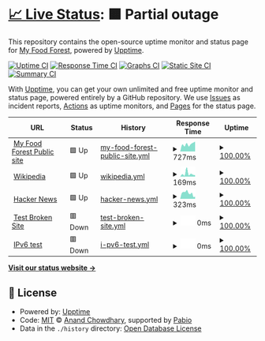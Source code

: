 # [📈 Live Status](https://myfoodforest.github.io/status): <!--live status--> **🟧 Partial outage**

This repository contains the open-source uptime monitor and status page for [My Food Forest](https://myfoodforest.github.io/status), powered by [Upptime](https://github.com/upptime/upptime).

[![Uptime CI](https://github.com/myfoodforest/status/workflows/Uptime%20CI/badge.svg)](https://github.com/myfoodforest/status/actions?query=workflow%3A%22Uptime+CI%22)
[![Response Time CI](https://github.com/myfoodforest/status/workflows/Response%20Time%20CI/badge.svg)](https://github.com/myfoodforest/status/actions?query=workflow%3A%22Response+Time+CI%22)
[![Graphs CI](https://github.com/myfoodforest/status/workflows/Graphs%20CI/badge.svg)](https://github.com/myfoodforest/status/actions?query=workflow%3A%22Graphs+CI%22)
[![Static Site CI](https://github.com/myfoodforest/status/workflows/Static%20Site%20CI/badge.svg)](https://github.com/myfoodforest/status/actions?query=workflow%3A%22Static+Site+CI%22)
[![Summary CI](https://github.com/myfoodforest/status/workflows/Summary%20CI/badge.svg)](https://github.com/myfoodforest/status/actions?query=workflow%3A%22Summary+CI%22)

With [Upptime](https://upptime.js.org), you can get your own unlimited and free uptime monitor and status page, powered entirely by a GitHub repository. We use [Issues](https://github.com/myfoodforest/status/issues) as incident reports, [Actions](https://github.com/myfoodforest/status/actions) as uptime monitors, and [Pages](https://myfoodforest.github.io/status) for the status page.

<!--start: status pages-->
<!-- This summary is generated by Upptime (https://github.com/upptime/upptime) -->
<!-- Do not edit this manually, your changes will be overwritten -->
<!-- prettier-ignore -->
| URL | Status | History | Response Time | Uptime |
| --- | ------ | ------- | ------------- | ------ |
| <img alt="" src="https://icons.duckduckgo.com/ip3/www.myfoodforest.nl.ico" height="13"> [My Food Forest Public site](https://www.myfoodforest.nl) | 🟩 Up | [my-food-forest-public-site.yml](https://github.com/MyFoodForest/status/commits/HEAD/history/my-food-forest-public-site.yml) | <details><summary><img alt="Response time graph" src="./graphs/my-food-forest-public-site/response-time-week.png" height="20"> 727ms</summary><br><a href="https://MyFoodForest.github.io/status/history/my-food-forest-public-site"><img alt="Response time 692" src="https://img.shields.io/endpoint?url=https%3A%2F%2Fraw.githubusercontent.com%2FMyFoodForest%2Fstatus%2FHEAD%2Fapi%2Fmy-food-forest-public-site%2Fresponse-time.json"></a><br><a href="https://MyFoodForest.github.io/status/history/my-food-forest-public-site"><img alt="24-hour response time 678" src="https://img.shields.io/endpoint?url=https%3A%2F%2Fraw.githubusercontent.com%2FMyFoodForest%2Fstatus%2FHEAD%2Fapi%2Fmy-food-forest-public-site%2Fresponse-time-day.json"></a><br><a href="https://MyFoodForest.github.io/status/history/my-food-forest-public-site"><img alt="7-day response time 727" src="https://img.shields.io/endpoint?url=https%3A%2F%2Fraw.githubusercontent.com%2FMyFoodForest%2Fstatus%2FHEAD%2Fapi%2Fmy-food-forest-public-site%2Fresponse-time-week.json"></a><br><a href="https://MyFoodForest.github.io/status/history/my-food-forest-public-site"><img alt="30-day response time 692" src="https://img.shields.io/endpoint?url=https%3A%2F%2Fraw.githubusercontent.com%2FMyFoodForest%2Fstatus%2FHEAD%2Fapi%2Fmy-food-forest-public-site%2Fresponse-time-month.json"></a><br><a href="https://MyFoodForest.github.io/status/history/my-food-forest-public-site"><img alt="1-year response time 692" src="https://img.shields.io/endpoint?url=https%3A%2F%2Fraw.githubusercontent.com%2FMyFoodForest%2Fstatus%2FHEAD%2Fapi%2Fmy-food-forest-public-site%2Fresponse-time-year.json"></a></details> | <details><summary><a href="https://MyFoodForest.github.io/status/history/my-food-forest-public-site">100.00%</a></summary><a href="https://MyFoodForest.github.io/status/history/my-food-forest-public-site"><img alt="All-time uptime 100.00%" src="https://img.shields.io/endpoint?url=https%3A%2F%2Fraw.githubusercontent.com%2FMyFoodForest%2Fstatus%2FHEAD%2Fapi%2Fmy-food-forest-public-site%2Fuptime.json"></a><br><a href="https://MyFoodForest.github.io/status/history/my-food-forest-public-site"><img alt="24-hour uptime 100.00%" src="https://img.shields.io/endpoint?url=https%3A%2F%2Fraw.githubusercontent.com%2FMyFoodForest%2Fstatus%2FHEAD%2Fapi%2Fmy-food-forest-public-site%2Fuptime-day.json"></a><br><a href="https://MyFoodForest.github.io/status/history/my-food-forest-public-site"><img alt="7-day uptime 100.00%" src="https://img.shields.io/endpoint?url=https%3A%2F%2Fraw.githubusercontent.com%2FMyFoodForest%2Fstatus%2FHEAD%2Fapi%2Fmy-food-forest-public-site%2Fuptime-week.json"></a><br><a href="https://MyFoodForest.github.io/status/history/my-food-forest-public-site"><img alt="30-day uptime 100.00%" src="https://img.shields.io/endpoint?url=https%3A%2F%2Fraw.githubusercontent.com%2FMyFoodForest%2Fstatus%2FHEAD%2Fapi%2Fmy-food-forest-public-site%2Fuptime-month.json"></a><br><a href="https://MyFoodForest.github.io/status/history/my-food-forest-public-site"><img alt="1-year uptime 100.00%" src="https://img.shields.io/endpoint?url=https%3A%2F%2Fraw.githubusercontent.com%2FMyFoodForest%2Fstatus%2FHEAD%2Fapi%2Fmy-food-forest-public-site%2Fuptime-year.json"></a></details>
| <img alt="" src="https://icons.duckduckgo.com/ip3/en.wikipedia.org.ico" height="13"> [Wikipedia](https://en.wikipedia.org) | 🟩 Up | [wikipedia.yml](https://github.com/MyFoodForest/status/commits/HEAD/history/wikipedia.yml) | <details><summary><img alt="Response time graph" src="./graphs/wikipedia/response-time-week.png" height="20"> 169ms</summary><br><a href="https://MyFoodForest.github.io/status/history/wikipedia"><img alt="Response time 149" src="https://img.shields.io/endpoint?url=https%3A%2F%2Fraw.githubusercontent.com%2FMyFoodForest%2Fstatus%2FHEAD%2Fapi%2Fwikipedia%2Fresponse-time.json"></a><br><a href="https://MyFoodForest.github.io/status/history/wikipedia"><img alt="24-hour response time 161" src="https://img.shields.io/endpoint?url=https%3A%2F%2Fraw.githubusercontent.com%2FMyFoodForest%2Fstatus%2FHEAD%2Fapi%2Fwikipedia%2Fresponse-time-day.json"></a><br><a href="https://MyFoodForest.github.io/status/history/wikipedia"><img alt="7-day response time 169" src="https://img.shields.io/endpoint?url=https%3A%2F%2Fraw.githubusercontent.com%2FMyFoodForest%2Fstatus%2FHEAD%2Fapi%2Fwikipedia%2Fresponse-time-week.json"></a><br><a href="https://MyFoodForest.github.io/status/history/wikipedia"><img alt="30-day response time 149" src="https://img.shields.io/endpoint?url=https%3A%2F%2Fraw.githubusercontent.com%2FMyFoodForest%2Fstatus%2FHEAD%2Fapi%2Fwikipedia%2Fresponse-time-month.json"></a><br><a href="https://MyFoodForest.github.io/status/history/wikipedia"><img alt="1-year response time 149" src="https://img.shields.io/endpoint?url=https%3A%2F%2Fraw.githubusercontent.com%2FMyFoodForest%2Fstatus%2FHEAD%2Fapi%2Fwikipedia%2Fresponse-time-year.json"></a></details> | <details><summary><a href="https://MyFoodForest.github.io/status/history/wikipedia">100.00%</a></summary><a href="https://MyFoodForest.github.io/status/history/wikipedia"><img alt="All-time uptime 100.00%" src="https://img.shields.io/endpoint?url=https%3A%2F%2Fraw.githubusercontent.com%2FMyFoodForest%2Fstatus%2FHEAD%2Fapi%2Fwikipedia%2Fuptime.json"></a><br><a href="https://MyFoodForest.github.io/status/history/wikipedia"><img alt="24-hour uptime 100.00%" src="https://img.shields.io/endpoint?url=https%3A%2F%2Fraw.githubusercontent.com%2FMyFoodForest%2Fstatus%2FHEAD%2Fapi%2Fwikipedia%2Fuptime-day.json"></a><br><a href="https://MyFoodForest.github.io/status/history/wikipedia"><img alt="7-day uptime 100.00%" src="https://img.shields.io/endpoint?url=https%3A%2F%2Fraw.githubusercontent.com%2FMyFoodForest%2Fstatus%2FHEAD%2Fapi%2Fwikipedia%2Fuptime-week.json"></a><br><a href="https://MyFoodForest.github.io/status/history/wikipedia"><img alt="30-day uptime 100.00%" src="https://img.shields.io/endpoint?url=https%3A%2F%2Fraw.githubusercontent.com%2FMyFoodForest%2Fstatus%2FHEAD%2Fapi%2Fwikipedia%2Fuptime-month.json"></a><br><a href="https://MyFoodForest.github.io/status/history/wikipedia"><img alt="1-year uptime 100.00%" src="https://img.shields.io/endpoint?url=https%3A%2F%2Fraw.githubusercontent.com%2FMyFoodForest%2Fstatus%2FHEAD%2Fapi%2Fwikipedia%2Fuptime-year.json"></a></details>
| <img alt="" src="https://icons.duckduckgo.com/ip3/news.ycombinator.com.ico" height="13"> [Hacker News](https://news.ycombinator.com) | 🟩 Up | [hacker-news.yml](https://github.com/MyFoodForest/status/commits/HEAD/history/hacker-news.yml) | <details><summary><img alt="Response time graph" src="./graphs/hacker-news/response-time-week.png" height="20"> 323ms</summary><br><a href="https://MyFoodForest.github.io/status/history/hacker-news"><img alt="Response time 329" src="https://img.shields.io/endpoint?url=https%3A%2F%2Fraw.githubusercontent.com%2FMyFoodForest%2Fstatus%2FHEAD%2Fapi%2Fhacker-news%2Fresponse-time.json"></a><br><a href="https://MyFoodForest.github.io/status/history/hacker-news"><img alt="24-hour response time 359" src="https://img.shields.io/endpoint?url=https%3A%2F%2Fraw.githubusercontent.com%2FMyFoodForest%2Fstatus%2FHEAD%2Fapi%2Fhacker-news%2Fresponse-time-day.json"></a><br><a href="https://MyFoodForest.github.io/status/history/hacker-news"><img alt="7-day response time 323" src="https://img.shields.io/endpoint?url=https%3A%2F%2Fraw.githubusercontent.com%2FMyFoodForest%2Fstatus%2FHEAD%2Fapi%2Fhacker-news%2Fresponse-time-week.json"></a><br><a href="https://MyFoodForest.github.io/status/history/hacker-news"><img alt="30-day response time 329" src="https://img.shields.io/endpoint?url=https%3A%2F%2Fraw.githubusercontent.com%2FMyFoodForest%2Fstatus%2FHEAD%2Fapi%2Fhacker-news%2Fresponse-time-month.json"></a><br><a href="https://MyFoodForest.github.io/status/history/hacker-news"><img alt="1-year response time 329" src="https://img.shields.io/endpoint?url=https%3A%2F%2Fraw.githubusercontent.com%2FMyFoodForest%2Fstatus%2FHEAD%2Fapi%2Fhacker-news%2Fresponse-time-year.json"></a></details> | <details><summary><a href="https://MyFoodForest.github.io/status/history/hacker-news">100.00%</a></summary><a href="https://MyFoodForest.github.io/status/history/hacker-news"><img alt="All-time uptime 100.00%" src="https://img.shields.io/endpoint?url=https%3A%2F%2Fraw.githubusercontent.com%2FMyFoodForest%2Fstatus%2FHEAD%2Fapi%2Fhacker-news%2Fuptime.json"></a><br><a href="https://MyFoodForest.github.io/status/history/hacker-news"><img alt="24-hour uptime 100.00%" src="https://img.shields.io/endpoint?url=https%3A%2F%2Fraw.githubusercontent.com%2FMyFoodForest%2Fstatus%2FHEAD%2Fapi%2Fhacker-news%2Fuptime-day.json"></a><br><a href="https://MyFoodForest.github.io/status/history/hacker-news"><img alt="7-day uptime 100.00%" src="https://img.shields.io/endpoint?url=https%3A%2F%2Fraw.githubusercontent.com%2FMyFoodForest%2Fstatus%2FHEAD%2Fapi%2Fhacker-news%2Fuptime-week.json"></a><br><a href="https://MyFoodForest.github.io/status/history/hacker-news"><img alt="30-day uptime 100.00%" src="https://img.shields.io/endpoint?url=https%3A%2F%2Fraw.githubusercontent.com%2FMyFoodForest%2Fstatus%2FHEAD%2Fapi%2Fhacker-news%2Fuptime-month.json"></a><br><a href="https://MyFoodForest.github.io/status/history/hacker-news"><img alt="1-year uptime 100.00%" src="https://img.shields.io/endpoint?url=https%3A%2F%2Fraw.githubusercontent.com%2FMyFoodForest%2Fstatus%2FHEAD%2Fapi%2Fhacker-news%2Fuptime-year.json"></a></details>
| <img alt="" src="https://icons.duckduckgo.com/ip3/thissitedoesnotexist.koj.co.ico" height="13"> [Test Broken Site](https://thissitedoesnotexist.koj.co) | 🟥 Down | [test-broken-site.yml](https://github.com/MyFoodForest/status/commits/HEAD/history/test-broken-site.yml) | <details><summary><img alt="Response time graph" src="./graphs/test-broken-site/response-time-week.png" height="20"> 0ms</summary><br><a href="https://MyFoodForest.github.io/status/history/test-broken-site"><img alt="Response time 0" src="https://img.shields.io/endpoint?url=https%3A%2F%2Fraw.githubusercontent.com%2FMyFoodForest%2Fstatus%2FHEAD%2Fapi%2Ftest-broken-site%2Fresponse-time.json"></a><br><a href="https://MyFoodForest.github.io/status/history/test-broken-site"><img alt="24-hour response time 0" src="https://img.shields.io/endpoint?url=https%3A%2F%2Fraw.githubusercontent.com%2FMyFoodForest%2Fstatus%2FHEAD%2Fapi%2Ftest-broken-site%2Fresponse-time-day.json"></a><br><a href="https://MyFoodForest.github.io/status/history/test-broken-site"><img alt="7-day response time 0" src="https://img.shields.io/endpoint?url=https%3A%2F%2Fraw.githubusercontent.com%2FMyFoodForest%2Fstatus%2FHEAD%2Fapi%2Ftest-broken-site%2Fresponse-time-week.json"></a><br><a href="https://MyFoodForest.github.io/status/history/test-broken-site"><img alt="30-day response time 0" src="https://img.shields.io/endpoint?url=https%3A%2F%2Fraw.githubusercontent.com%2FMyFoodForest%2Fstatus%2FHEAD%2Fapi%2Ftest-broken-site%2Fresponse-time-month.json"></a><br><a href="https://MyFoodForest.github.io/status/history/test-broken-site"><img alt="1-year response time 0" src="https://img.shields.io/endpoint?url=https%3A%2F%2Fraw.githubusercontent.com%2FMyFoodForest%2Fstatus%2FHEAD%2Fapi%2Ftest-broken-site%2Fresponse-time-year.json"></a></details> | <details><summary><a href="https://MyFoodForest.github.io/status/history/test-broken-site">100.00%</a></summary><a href="https://MyFoodForest.github.io/status/history/test-broken-site"><img alt="All-time uptime 100.00%" src="https://img.shields.io/endpoint?url=https%3A%2F%2Fraw.githubusercontent.com%2FMyFoodForest%2Fstatus%2FHEAD%2Fapi%2Ftest-broken-site%2Fuptime.json"></a><br><a href="https://MyFoodForest.github.io/status/history/test-broken-site"><img alt="24-hour uptime 100.00%" src="https://img.shields.io/endpoint?url=https%3A%2F%2Fraw.githubusercontent.com%2FMyFoodForest%2Fstatus%2FHEAD%2Fapi%2Ftest-broken-site%2Fuptime-day.json"></a><br><a href="https://MyFoodForest.github.io/status/history/test-broken-site"><img alt="7-day uptime 100.00%" src="https://img.shields.io/endpoint?url=https%3A%2F%2Fraw.githubusercontent.com%2FMyFoodForest%2Fstatus%2FHEAD%2Fapi%2Ftest-broken-site%2Fuptime-week.json"></a><br><a href="https://MyFoodForest.github.io/status/history/test-broken-site"><img alt="30-day uptime 100.00%" src="https://img.shields.io/endpoint?url=https%3A%2F%2Fraw.githubusercontent.com%2FMyFoodForest%2Fstatus%2FHEAD%2Fapi%2Ftest-broken-site%2Fuptime-month.json"></a><br><a href="https://MyFoodForest.github.io/status/history/test-broken-site"><img alt="1-year uptime 100.00%" src="https://img.shields.io/endpoint?url=https%3A%2F%2Fraw.githubusercontent.com%2FMyFoodForest%2Fstatus%2FHEAD%2Fapi%2Ftest-broken-site%2Fuptime-year.json"></a></details>
| <img alt="" src="https://icons.duckduckgo.com/ip3/null.ico" height="13"> [IPv6 test](forwardemail.net) | 🟥 Down | [i-pv6-test.yml](https://github.com/MyFoodForest/status/commits/HEAD/history/i-pv6-test.yml) | <details><summary><img alt="Response time graph" src="./graphs/i-pv6-test/response-time-week.png" height="20"> 0ms</summary><br><a href="https://MyFoodForest.github.io/status/history/i-pv6-test"><img alt="Response time 0" src="https://img.shields.io/endpoint?url=https%3A%2F%2Fraw.githubusercontent.com%2FMyFoodForest%2Fstatus%2FHEAD%2Fapi%2Fi-pv6-test%2Fresponse-time.json"></a><br><a href="https://MyFoodForest.github.io/status/history/i-pv6-test"><img alt="24-hour response time 0" src="https://img.shields.io/endpoint?url=https%3A%2F%2Fraw.githubusercontent.com%2FMyFoodForest%2Fstatus%2FHEAD%2Fapi%2Fi-pv6-test%2Fresponse-time-day.json"></a><br><a href="https://MyFoodForest.github.io/status/history/i-pv6-test"><img alt="7-day response time 0" src="https://img.shields.io/endpoint?url=https%3A%2F%2Fraw.githubusercontent.com%2FMyFoodForest%2Fstatus%2FHEAD%2Fapi%2Fi-pv6-test%2Fresponse-time-week.json"></a><br><a href="https://MyFoodForest.github.io/status/history/i-pv6-test"><img alt="30-day response time 0" src="https://img.shields.io/endpoint?url=https%3A%2F%2Fraw.githubusercontent.com%2FMyFoodForest%2Fstatus%2FHEAD%2Fapi%2Fi-pv6-test%2Fresponse-time-month.json"></a><br><a href="https://MyFoodForest.github.io/status/history/i-pv6-test"><img alt="1-year response time 0" src="https://img.shields.io/endpoint?url=https%3A%2F%2Fraw.githubusercontent.com%2FMyFoodForest%2Fstatus%2FHEAD%2Fapi%2Fi-pv6-test%2Fresponse-time-year.json"></a></details> | <details><summary><a href="https://MyFoodForest.github.io/status/history/i-pv6-test">100.00%</a></summary><a href="https://MyFoodForest.github.io/status/history/i-pv6-test"><img alt="All-time uptime 100.00%" src="https://img.shields.io/endpoint?url=https%3A%2F%2Fraw.githubusercontent.com%2FMyFoodForest%2Fstatus%2FHEAD%2Fapi%2Fi-pv6-test%2Fuptime.json"></a><br><a href="https://MyFoodForest.github.io/status/history/i-pv6-test"><img alt="24-hour uptime 100.00%" src="https://img.shields.io/endpoint?url=https%3A%2F%2Fraw.githubusercontent.com%2FMyFoodForest%2Fstatus%2FHEAD%2Fapi%2Fi-pv6-test%2Fuptime-day.json"></a><br><a href="https://MyFoodForest.github.io/status/history/i-pv6-test"><img alt="7-day uptime 100.00%" src="https://img.shields.io/endpoint?url=https%3A%2F%2Fraw.githubusercontent.com%2FMyFoodForest%2Fstatus%2FHEAD%2Fapi%2Fi-pv6-test%2Fuptime-week.json"></a><br><a href="https://MyFoodForest.github.io/status/history/i-pv6-test"><img alt="30-day uptime 100.00%" src="https://img.shields.io/endpoint?url=https%3A%2F%2Fraw.githubusercontent.com%2FMyFoodForest%2Fstatus%2FHEAD%2Fapi%2Fi-pv6-test%2Fuptime-month.json"></a><br><a href="https://MyFoodForest.github.io/status/history/i-pv6-test"><img alt="1-year uptime 100.00%" src="https://img.shields.io/endpoint?url=https%3A%2F%2Fraw.githubusercontent.com%2FMyFoodForest%2Fstatus%2FHEAD%2Fapi%2Fi-pv6-test%2Fuptime-year.json"></a></details>

<!--end: status pages-->

[**Visit our status website →**](https://myfoodforest.github.io/status)

## 📄 License

- Powered by: [Upptime](https://github.com/upptime/upptime)
- Code: [MIT](./LICENSE) © [Anand Chowdhary](https://anandchowdhary.com), supported by [Pabio](https://pabio.com)
- Data in the `./history` directory: [Open Database License](https://opendatacommons.org/licenses/odbl/1-0/)
